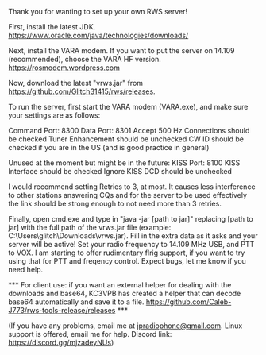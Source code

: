 Thank you for wanting to set up your own RWS server!

First, install the latest JDK.
https://www.oracle.com/java/technologies/downloads/

Next, install the VARA modem. If you want to put the server on 14.109 (recommended), choose the VARA HF version.
https://rosmodem.wordpress.com

Now, download the latest "vrws.jar" from https://github.com/Glitch31415/rws/releases.

To run the server, first start the VARA modem (VARA.exe), and make sure your settings are as follows:

Command Port: 8300
Data Port: 8301
Accept 500 Hz Connections should be checked
Tuner Enhancement should be unchecked
CW ID should be checked if you are in the US (and is good practice in general)

Unused at the moment but might be in the future:
KISS Port: 8100
KISS Interface should be checked
Ignore KISS DCD should be unchecked

I would recommend setting Retries to 3, at most. It causes less interference to other stations answering CQs and for the server to be used effectively the link should be strong enough to not need more than 3 retries.

Finally, open cmd.exe and type in "java -jar [path to jar]" replacing [path to jar] with the full path of the vrws.jar file (example: C:\Users\glitch\Downloads\vrws.jar).
Fill in the extra data as it asks and your server will be active! Set your radio frequency to 14.109 MHz USB, and PTT to VOX. I am starting to offer rudimentary flrig support, if you want to try using that for PTT and freqency control. Expect bugs, let me know if you need help.

*** For client use: if you want an external helper for dealing with the downloads and base64, KC3VPB has created a helper that can decode base64 automatically and save it to a file. https://github.com/Caleb-J773/rws-tools-release/releases ***

(If you have any problems, email me at jpradiophone@gmail.com. Linux support is offered, email me for help. Discord link: https://discord.gg/mjzadeyNUs)
